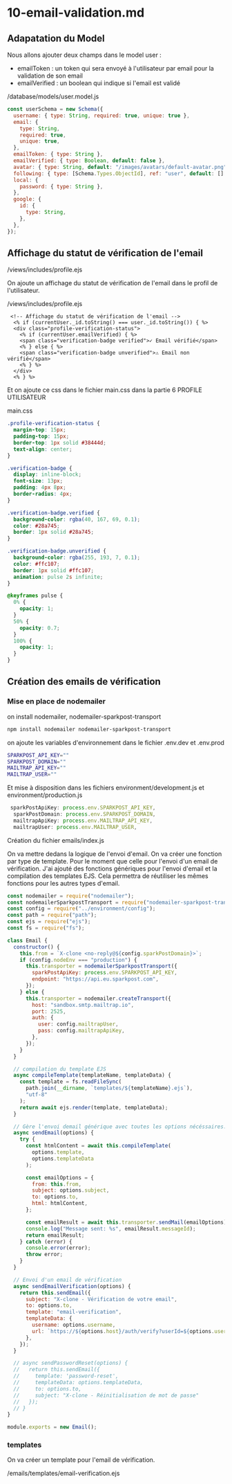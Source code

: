 # 10-email-validation.md

## Adapatation du Model

Nous allons ajouter deux champs dans le model user :

- emailToken : un token qui sera envoyé à l'utilisateur par email pour la validation de son email
- emailVerified : un boolean qui indique si l'email est validé

/database/models/user.model.js

```js
const userSchema = new Schema({
  username: { type: String, required: true, unique: true },
  email: {
    type: String,
    required: true,
    unique: true,
  },
  emailToken: { type: String },
  emailVerified: { type: Boolean, default: false },
  avatar: { type: String, default: "/images/avatars/default-avatar.png" },
  following: { type: [Schema.Types.ObjectId], ref: "user", default: [] },
  local: {
    password: { type: String },
  },
  google: {
    id: {
      type: String,
    },
  },
});
```

## Affichage du statut de vérification de l'email

/views/includes/profile.ejs

On ajoute un affichage du statut de vérification de l'email dans le profil de l'utilisateur.

/views/includes/profile.ejs

```ejs
 <!-- Affichage du statut de vérification de l'email -->
  <% if (currentUser._id.toString() === user._id.toString()) { %>
  <div class="profile-verification-status">
    <% if (currentUser.emailVerified) { %>
    <span class="verification-badge verified">✓ Email vérifié</span>
    <% } else { %>
    <span class="verification-badge unverified">⚠ Email non vérifié</span>
    <% } %>
  </div>
  <% } %>
```

Et on ajoute ce css dans le fichier main.css dans la partie 6 PROFILE UTILISATEUR

main.css

```css
.profile-verification-status {
  margin-top: 15px;
  padding-top: 15px;
  border-top: 1px solid #38444d;
  text-align: center;
}

.verification-badge {
  display: inline-block;
  font-size: 13px;
  padding: 4px 8px;
  border-radius: 4px;
}

.verification-badge.verified {
  background-color: rgba(40, 167, 69, 0.1);
  color: #28a745;
  border: 1px solid #28a745;
}

.verification-badge.unverified {
  background-color: rgba(255, 193, 7, 0.1);
  color: #ffc107;
  border: 1px solid #ffc107;
  animation: pulse 2s infinite;
}

@keyframes pulse {
  0% {
    opacity: 1;
  }
  50% {
    opacity: 0.7;
  }
  100% {
    opacity: 1;
  }
}
```

## Création des emails de vérification

### Mise en place de nodemailer

on install nodemailer, nodemailer-sparkpost-transport

```bash
npm install nodemailer nodemailer-sparkpost-transport
```

on ajoute les variables d'environnement dans le fichier .env.dev et .env.prod

```bash
SPARKPOST_API_KEY=""
SPARKPOST_DOMAIN=""
MAILTRAP_API_KEY=""
MAILTRAP_USER=""
```

Et mise à disposition dans les fichiers environment/development.js et environment/production.js

```js
 sparkPostApiKey: process.env.SPARKPOST_API_KEY,
  sparkPostDomain: process.env.SPARKPOST_DOMAIN,
  mailtrapApiKey: process.env.MAILTRAP_API_KEY,
  mailtrapUser: process.env.MAILTRAP_USER,
```

Création du fichier emails/index.js

On va mettre dedans la logique de l'envoi d'email.
On va créer une fonction par type de template. Pour le moment que celle pour l'envoi d'un email de vérification.
J'ai ajouté des fonctions génériques pour l'envoi d'email et la compilation des templates EJS.
Cela permettra de réutiliser les mêmes fonctions pour les autres types d'email.

```js
const nodemailer = require("nodemailer");
const nodemailerSparkpostTransport = require("nodemailer-sparkpost-transport");
const config = require("../environment/config");
const path = require("path");
const ejs = require("ejs");
const fs = require("fs");

class Email {
  constructor() {
    this.from = `X-clone <no-reply@${config.sparkPostDomain}>`;
    if (config.nodeEnv === "production") {
      this.transporter = nodemailerSparkpostTransport({
        sparkPostApiKey: process.env.SPARKPOST_API_KEY,
        endpoint: "https://api.eu.sparkpost.com",
      });
    } else {
      this.transporter = nodemailer.createTransport({
        host: "sandbox.smtp.mailtrap.io",
        port: 2525,
        auth: {
          user: config.mailtrapUser,
          pass: config.mailtrapApiKey,
        },
      });
    }
  }

  // compilation du template EJS
  async compileTemplate(templateName, templateData) {
    const template = fs.readFileSync(
      path.join(__dirname, `templates/${templateName}.ejs`),
      "utf-8"
    );
    return await ejs.render(template, templateData);
  }

  // Gère l'envoi demail générique avec toutes les options nécéssaires.
  async sendEmail(options) {
    try {
      const htmlContent = await this.compileTemplate(
        options.template,
        options.templateData
      );

      const emailOptions = {
        from: this.from,
        subject: options.subject,
        to: options.to,
        html: htmlContent,
      };

      const emailResult = await this.transporter.sendMail(emailOptions);
      console.log("Message sent: %s", emailResult.messageId);
      return emailResult;
    } catch (error) {
      console.error(error);
      throw error;
    }
  }

  // Envoi d'un email de vérification
  async sendEmailVerification(options) {
    return this.sendEmail({
      subject: "X-clone - Vérification de votre email",
      to: options.to,
      template: "email-verification",
      templateData: {
        username: options.username,
        url: `https://${options.host}/auth/verify?userId=${options.userId}&token=${options.token}`,
      },
    });
  }

  // async sendPasswordReset(options) {
  //   return this.sendEmail({
  //     template: 'password-reset',
  //     templateData: options.templateData,
  //     to: options.to,
  //     subject: "X-clone - Réinitialisation de mot de passe"
  //   });
  // }
}

module.exports = new Email();
```

### templates

On va créer un template pour l'email de vérification.

/emails/templates/email-verification.ejs

```ejs

```
